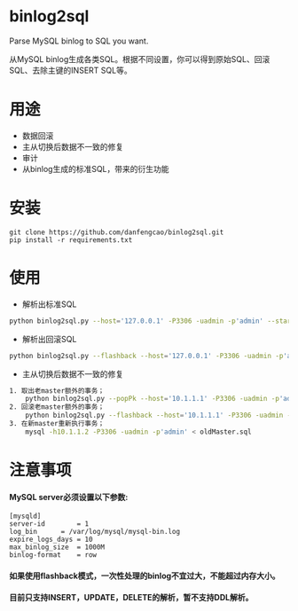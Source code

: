 binlog2sql
========================

Parse MySQL binlog to SQL you want.

从MySQL binlog生成各类SQL。根据不同设置，你可以得到原始SQL、回滚SQL、去除主键的INSERT SQL等。

用途
===========

* 数据回滚
* 主从切换后数据不一致的修复
* 审计
* 从binlog生成的标准SQL，带来的衍生功能


安装
==============

```
git clone https://github.com/danfengcao/binlog2sql.git
pip install -r requirements.txt
```

使用
=========

* 解析出标准SQL

```bash
python binlog2sql.py --host='127.0.0.1' -P3306 -uadmin -p'admin' --start-file='mysql-bin.000002'
```

* 解析出回滚SQL

```bash
python binlog2sql.py --flashback --host='127.0.0.1' -P3306 -uadmin -p'admin' --start-file='mysql-bin.000002' --start-pos=1240 --end-file='mysql-bin.000004' --end-pos=9620
```
* 主从切换后数据不一致的修复

```bash
1. 取出老master额外的事务；
    python binlog2sql.py --popPk --host='10.1.1.1' -P3306 -uadmin -p'admin' --start-file='mysql-bin.000002' --start-pos=1240 > oldMaster.sql
2. 回滚老master额外的事务；
    python binlog2sql.py --flashback --host='10.1.1.1' -P3306 -uadmin -p'admin' --start-file='mysql-bin.000002' --start-pos=1240 | mysql -h10.1.1.1 -P3306 -uadmin -p'admin'
3. 在新master重新执行事务；
    mysql -h10.1.1.2 -P3306 -uadmin -p'admin' < oldMaster.sql
```


注意事项
=========================

#### MySQL server必须设置以下参数:

    [mysqld]
    server-id		 = 1
    log_bin		 = /var/log/mysql/mysql-bin.log
    expire_logs_days = 10
    max_binlog_size  = 1000M
    binlog-format    = row

#### 如果使用flashback模式，一次性处理的binlog不宜过大，不能超过内存大小。

#### 目前只支持INSERT，UPDATE，DELETE的解析，暂不支持DDL解析。







